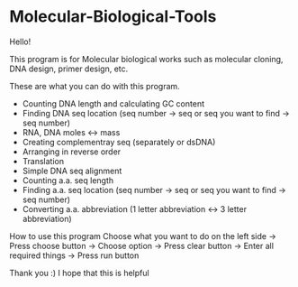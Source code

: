 # Molecular-Biological-Tools

Hello!

This program is for Molecular biological works such as molecular cloning, DNA design, primer design, etc.

These are what you can do with this program.
  - Counting DNA length and calculating GC content
  - Finding DNA seq location (seq number -> seq  or  seq you want to find -> seq number)
  - RNA, DNA moles <-> mass
  - Creating complementray seq (separately or dsDNA)
  - Arranging in reverse order
  - Translation
  - Simple DNA seq alignment
  - Counting a.a. seq length
  - Finding a.a. seq location (seq number -> seq  or  seq you want to find -> seq number)
  - Converting a.a. abbreviation (1 letter abbreviation <-> 3 letter abbreviation)


How to use this program
Choose what you want to do on the left side
->
Press choose button
->
Choose option
->
Press clear button
->
Enter all required things
->
Press run button

Thank you :) I hope that this is helpful
